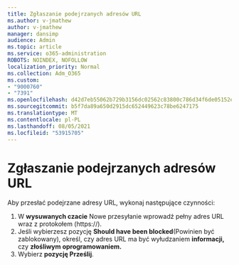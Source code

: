 ```yaml
---
title: Zgłaszanie podejrzanych adresów URL
ms.author: v-jmathew
author: v-jmathew
manager: dansimp
audience: Admin
ms.topic: article
ms.service: o365-administration
ROBOTS: NOINDEX, NOFOLLOW
localization_priority: Normal
ms.collection: Adm_O365
ms.custom:
- "9000760"
- "7391"
ms.openlocfilehash: d42d7eb55062b729b3156dc02562c83800c786d34f6de05152e7e09fa88ab71b
ms.sourcegitcommit: b5f7da89a650d2915dc652449623c78be6247175
ms.translationtype: MT
ms.contentlocale: pl-PL
ms.lasthandoff: 08/05/2021
ms.locfileid: "53915705"
---
```

# <a name="report-suspicious-urls"></a>Zgłaszanie podejrzanych adresów URL

Aby przesłać podejrzane adresy URL, wykonaj następujące czynności:

1. W **wysuwanych czacie** Nowe przesyłanie wprowadź pełny adres URL wraz z protokołem (https://).
2. Jeśli wybierzesz pozycję **Should have been blocked**(Powinien być zablokowany), określ, czy adres URL ma być wyłudzaniem **informacji,** czy **złośliwym oprogramowaniem.**
3. Wybierz **pozycję Prześlij**.
